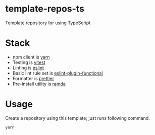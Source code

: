 # template-repos-ts

Template repository for using TypeScript

# Stack

- npm client is [yarn](https://github.com/yarnpkg/yarn)
- Testing is [vitest](https://github.com/vitest-dev/vitest)
- Linting is [eslint](https://github.com/eslint/eslint)
- Basic lint rule set is [eslint-plugin-functional](https://github.com/jonaskello/eslint-plugin-functional)
- Formatter is [prettier](https://github.com/prettier/prettier)
- Pre-install utility is [ramda](https://github.com/ramda/ramda)

# Usage

Create a repository using this template; just runs following command.

```bash
yarn
```
